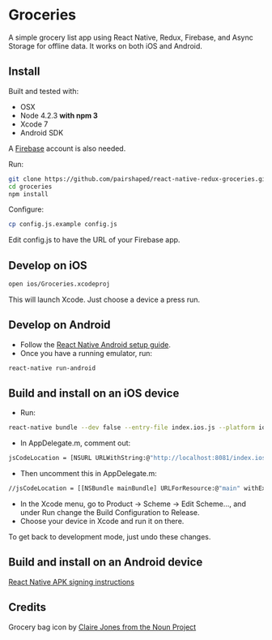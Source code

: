 # Groceries

A simple grocery list app using React Native, Redux, Firebase, and Async Storage for offline data. It works on both iOS and Android.

## Install

Built and tested with:

* OSX
* Node 4.2.3 **with npm 3**
* Xcode 7
* Android SDK

A [Firebase](https://www.firebase.com) account is also needed.

Run:

```bash
git clone https://github.com/pairshaped/react-native-redux-groceries.git groceries
cd groceries
npm install
```

Configure:

```bash
cp config.js.example config.js
```

Edit config.js to have the URL of your Firebase app.

## Develop on iOS

```bash
open ios/Groceries.xcodeproj
```

This will launch Xcode. Just choose a device a press run.

## Develop on Android

* Follow the [React Native Android setup guide](https://facebook.github.io/react-native/docs/android-setup.html).
* Once you have a running emulator, run:

```bash
react-native run-android
```

## Build and install on an iOS device

* Run:

```bash
react-native bundle --dev false --entry-file index.ios.js --platform ios --minify --bundle-output ios/main.jsbundle
```

* In AppDelegate.m, comment out:

```bash
jsCodeLocation = [NSURL URLWithString:@"http://localhost:8081/index.ios.bundle"];
```

* Then uncomment this in AppDelegate.m:

```bash
//jsCodeLocation = [[NSBundle mainBundle] URLForResource:@"main" withExtension:@"jsbundle"];
```

* In the Xcode menu, go to Product -> Scheme -> Edit Scheme..., and under Run change the Build Configuration to Release.
* Choose your device in Xcode and run it on there.

To get back to development mode, just undo these changes.

## Build and install on an Android device

[React Native APK signing instructions](https://facebook.github.io/react-native/docs/signed-apk-android.html)

## Credits

Grocery bag icon by [Claire Jones from the Noun Project](https://thenounproject.com/hivernoir)
